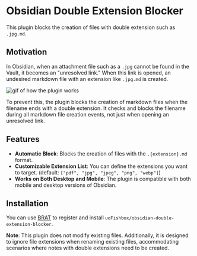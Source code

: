 # Obsidian Double Extension Blocker

This plugin blocks the creation of files with double extension such as `.jpg.md`.

## Motivation

In Obsidian, when an attachment file such as a `.jpg` cannot be found in the Vault, it becomes an "unresolved link." When this link is opened, an undesired markdown file with an extension like `.jpg.md` is created.

![gif of how the plugin works](https://i.gyazo.com/175ca223db9d8e703179d9d56e014e02.gif)

To prevent this, the plugin blocks the creation of markdown files when the filename ends with a double extension. It checks and blocks the filename during all markdown file creation events, not just when opening an unresolved link.

## Features

-   **Automatic Block**: Blocks the creation of files with the `.{extension}.md` format.
-   **Customizable Extension List**: You can define the extensions you want to target. (default: `["pdf", "jpg", "jpeg", "png", "webp"]`)
-   **Works on Both Desktop and Mobile**: The plugin is compatible with both mobile and desktop versions of Obsidian.

## Installation

You can use [BRAT](https://github.com/TfTHacker/obsidian42-brat) to register and install `uoFishbox/obsidian-double-extension-blocker`.

**Note**: This plugin does not modify existing files. Additionally, it is designed to ignore file extensions when renaming existing files, accommodating scenarios where notes with double extensions need to be created.
